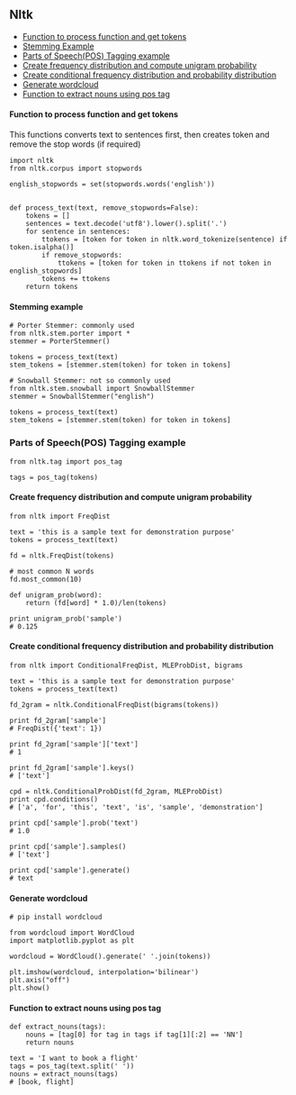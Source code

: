## Nltk

* [Function to process function and get tokens](#function-to-process-function-and-get-tokens)
* [Stemming Example](#stemming-example)
* [Parts of Speech(POS) Tagging example](#stemming-example)
* [Create frequency distribution and compute unigram probability](#create-frequency-distribution-and-compute-unigram-probability)
* [Create conditional frequency distribution and probability distribution](#create-conditional-frequency-distribution-and-probability-distribution)
* [Generate wordcloud](#generate-wordcloud)
* [Function to extract nouns using pos tag](#function-to-extract-nouns-using-pos-tag)

#### Function to process function and get tokens

This functions converts text to sentences first, then creates token and remove the stop words (if required)

```
import nltk
from nltk.corpus import stopwords

english_stopwords = set(stopwords.words('english'))


def process_text(text, remove_stopwords=False):
    tokens = []
    sentences = text.decode('utf8').lower().split('.')
    for sentence in sentences:
        ttokens = [token for token in nltk.word_tokenize(sentence) if token.isalpha()]
        if remove_stopwords:
            ttokens = [token for token in ttokens if not token in english_stopwords]
        tokens += ttokens
    return tokens
```

#### Stemming example

```
# Porter Stemmer: commonly used
from nltk.stem.porter import *
stemmer = PorterStemmer()

tokens = process_text(text)
stem_tokens = [stemmer.stem(token) for token in tokens]

# Snowball Stemmer: not so commonly used
from nltk.stem.snowball import SnowballStemmer
stemmer = SnowballStemmer("english")

tokens = process_text(text)
stem_tokens = [stemmer.stem(token) for token in tokens]
```

### Parts of Speech(POS) Tagging example

```
from nltk.tag import pos_tag

tags = pos_tag(tokens)
```

#### Create frequency distribution and compute unigram probability

```
from nltk import FreqDist

text = 'this is a sample text for demonstration purpose'
tokens = process_text(text)

fd = nltk.FreqDist(tokens)

# most common N words
fd.most_common(10)

def unigram_prob(word):
    return (fd[word] * 1.0)/len(tokens)

print unigram_prob('sample')
# 0.125
```

#### Create conditional frequency distribution and probability distribution

```
from nltk import ConditionalFreqDist, MLEProbDist, bigrams

text = 'this is a sample text for demonstration purpose'
tokens = process_text(text)

fd_2gram = nltk.ConditionalFreqDist(bigrams(tokens))

print fd_2gram['sample']
# FreqDist({'text': 1})

print fd_2gram['sample']['text']
# 1

print fd_2gram['sample'].keys()
# ['text']

cpd = nltk.ConditionalProbDist(fd_2gram, MLEProbDist)
print cpd.conditions()
# ['a', 'for', 'this', 'text', 'is', 'sample', 'demonstration']

print cpd['sample'].prob('text')
# 1.0

print cpd['sample'].samples()
# ['text']

print cpd['sample'].generate()
# text

```

#### Generate wordcloud

```
# pip install wordcloud

from wordcloud import WordCloud
import matplotlib.pyplot as plt

wordcloud = WordCloud().generate(' '.join(tokens))

plt.imshow(wordcloud, interpolation='bilinear')
plt.axis("off")
plt.show()
```

#### Function to extract nouns using pos tag

```
def extract_nouns(tags):
    nouns = [tag[0] for tag in tags if tag[1][:2] == 'NN']
    return nouns

text = 'I want to book a flight'
tags = pos_tag(text.split(' '))
nouns = extract_nouns(tags)
# [book, flight]
```
